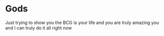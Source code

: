 # Gods
Just trying to show you the BCG is your life and you are truly amazing you and I can truly do it all right now 
